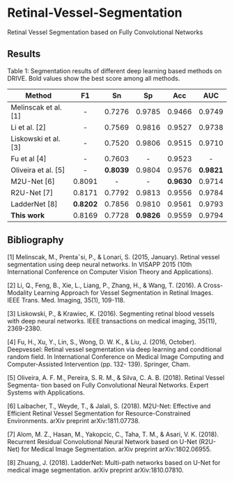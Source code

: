 # Retinal-Vessel-Segmentation
Retinal Vessel Segmentation based on Fully Convolutional Networks

## Results

Table 1: Segmentation results of different deep learning based methods on DRIVE. Bold values show the best score among all methods.

| Method               | F1         | Sn         | Sp         | Acc        | AUC        |
| -------------------- |:----------:|:----------:|:----------:|:----------:|:----------:|
| Melinscak et al. [1] | -          | 0.7276     | 0.9785     | 0.9466     | 0.9749     |
| Li et al. [2]        | -          | 0.7569     | 0.9816     | 0.9527     | 0.9738     |
| Liskowski et al. [3] | -          | 0.7520     | 0.9806     | 0.9515     | 0.9710     |
| Fu et al [4]         | -          | 0.7603     | -          | 0.9523     | -          |
| Oliveira et al. [5]  | -          | **0.8039** | 0.9804     | 0.9576     | **0.9821** |
| M2U-Net  [6]         | 0.8091     | -          | -          | **0.9630** | 0.9714     |
| R2U-Net [7]          | 0.8171     | 0.7792     | 0.9813     | 0.9556     | 0.9784     |
| LadderNet  [8]       | **0.8202** | 0.7856     | 0.9810     | 0.9561     | 0.9793     |
| **This work**        | 0.8169     | 0.7728     | **0.9826** | 0.9559     | 0.9794     |

## Bibliography
[1] Melinscak, M., Prentaˇsi, P., & Lonari, S. (2015, January). Retinal vessel segmentation using deep neural networks. In VISAPP 2015 (10th International Conference on Computer Vision Theory and Applications).

[2] Li, Q., Feng, B., Xie, L., Liang, P., Zhang, H., & Wang, T. (2016). A Cross-Modality Learning Approach for Vessel Segmentation in Retinal Images. IEEE Trans. Med. Imaging, 35(1), 109-118.

[3] Liskowski, P., & Krawiec, K. (2016). Segmenting retinal blood vessels with deep neural networks. IEEE transactions on medical imaging, 35(11), 2369-2380.

[4] Fu, H., Xu, Y., Lin, S., Wong, D. W. K., & Liu, J. (2016, October). Deepvessel: Retinal vessel segmentation via deep learning and conditional random field. In International Conference on Medical Image Computing and Computer-Assisted Intervention (pp. 132- 139). Springer, Cham.

[5] Oliveira, A. F. M., Pereira, S. R. M., & Silva, C. A. B. (2018). Retinal Vessel Segmenta- tion based on Fully Convolutional Neural Networks. Expert Systems with Applications.

[6] Laibacher, T., Weyde, T., & Jalali, S. (2018). M2U-Net: Effective and Efficient Retinal Vessel Segmentation for Resource-Constrained Environments. arXiv preprint arXiv:1811.07738.

[7] Alom, M. Z., Hasan, M., Yakopcic, C., Taha, T. M., & Asari, V. K. (2018). Recurrent Residual Convolutional Neural Network based on U-Net (R2U-Net) for Medical Image Segmentation. arXiv preprint arXiv:1802.06955.

[8] Zhuang, J. (2018). LadderNet: Multi-path networks based on U-Net for medical image segmentation. arXiv preprint arXiv:1810.07810.
